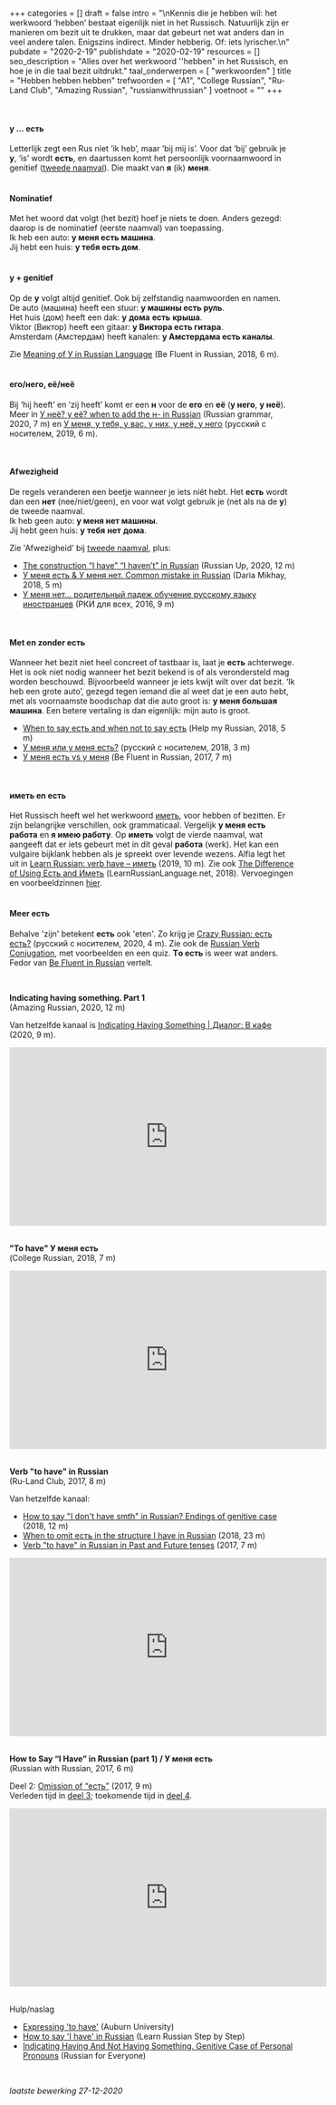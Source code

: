 +++
categories = []
draft = false
intro = "\nKennis die je hebben wil: het werkwoord ‘hebben’ bestaat eigenlijk niet in het Russisch. Natuurlijk zijn er manieren om bezit uit te drukken, maar dat gebeurt net wat anders dan in veel andere talen. Enigszins indirect. Minder hebberig. Of: iets lyrischer.\n"
pubdate = "2020-2-19"
publishdate = "2020-02-19"
resources = []
seo_description = "Alles over het werkwoord ''hebben\" in het Russisch, en hoe je in die taal bezit uitdrukt."
taal_onderwerpen = [
  "werkwoorden"
]
title = "Hebben hebben hebben"
trefwoorden = [
  "A1",
  "College Russian",
  "Ru-Land Club",
  "Amazing Russian",
  "russianwithrussian"
]
voetnoot = ""
+++


<br/>

#### у ... есть<br/>
Letterlijk zegt een Rus niet ‘ik heb’, maar ‘bij mij is’. Voor dat ‘bij’ gebruik je **у**, ‘is’ wordt **есть**, en daartussen komt het persoonlijk voornaamwoord in genitief ([tweede naamval](https://rusland1.nl/taal/20200419-tweede-naamval-genitief/)). Die maakt van **я** (ik) **меня**.
<br/>
<br/>
 
#### Nominatief<br/>
Met het woord dat volgt (het bezit) hoef je niets te doen. Anders gezegd: daarop is de nominatief (eerste naamval) van toepassing.<br/>
Ik heb een auto: **у меня есть машина**.<br/>
Jij hebt een huis: **у тебя есть дом**.
<br/>
<br/>
#### y + genitief<br/>
Op de **у** volgt altijd genitief. Ook bij zelfstandig naamwoorden en namen.<br/>
De auto (машина) heeft een stuur: **у машины есть руль**.<br/>
Het huis (дом) heeft een dak: **у** **дома** **есть** **крыша**.<br/>
Viktor (Виктор) heeft een gitaar: **у Виктора есть гитара**.<br/>
Amsterdam (Амстердам) heeft kanalen: **у Амстердама есть каналы**.

Zie [Meaning of У in Russian Language](https://youtu.be/Rxlrcfty_Es) (Be Fluent in Russian, 2018, 6 m).
<br/>
<br/>

#### его/него, её/неё<br/>
Bij ‘hij heeft’ en ‘zij heeft’ komt er een **н** voor de **его** en **её** (**у него**, **у неё**). Meer in [У неё? у её? when to add the н- in Russian](https://youtu.be/a8y4hoFcTEY)
(Russian grammar, 2020, 7 m) en [У меня, у тебя, у вас, у них, у неё, у него](https://youtu.be/_KzSiLcCWUA) (русский с носителем, 2019, 6 m).

<br/>

#### Afwezigheid<br/>
De regels veranderen een beetje wanneer je iets níét hebt. Het **есть** wordt dan een **нет** (nee/niet/geen), en voor wat volgt gebruik je (net als na de **у**) de tweede naamval.<br/>
Ik heb geen auto: **у меня нет машины**.<br/>
Jij hebt geen huis: **у** **тебя** **нет** **дома**.

Zie 'Afwezigheid' bij [tweede naamval](https://rusland1.nl/taal/20200419-tweede-naamval-genitief/), plus:

- [The construction “I have” “I haven’t” in Russian](https://youtu.be/Mbd5zOhK7pw) (Russian Up, 2020, 12 m)
- [У меня есть & У меня нет. Common mistake in Russian](https://youtu.be/hN6x07zu3Pk) (Daria Mikhay, 2018, 5 m)
- [У меня нет... родительный падеж обучение русскому языку иностранцев](https://www.youtube.com/watch?v=el1AcA_jc-4) (РКИ для всех, 2016, 9 m)

 <br/>

#### Met en zonder есть<br/>
Wanneer het bezit niet heel concreet of tastbaar is, laat je **есть** achterwege. Het is ook niet nodig wanneer het bezit bekend is of als verondersteld mag worden beschouwd. Bijvoorbeeld wanneer je iets kwijt wilt over dat bezit. ‘Ik heb een grote auto’, gezegd tegen iemand die al weet dat je een auto hebt, met als voornaamste boodschap dat die auto groot is: **у меня большая машина**. Een betere vertaling is dan eigenlijk: mijn auto is groot.


- [When to say есть and when not to say есть](https://www.youtube.com/watch?v=4w43eey3H1g) (Help my Russian, 2018, 5 m)
- [У меня или у меня есть?](https://www.youtube.com/watch?v=N8hrYqcXEeo) (русский с носителем, 2018, 3 m)
- [У меня есть vs у меня](https://www.youtube.com/watch?v=fG6aqrtoIXw) (Be Fluent in Russian, 2017, 7 m)

<br/>

#### иметь en есть<br/>
Het Russisch heeft wel het werkwoord [иметь](https://ru.wiktionary.org/wiki/%D0%B8%D0%BC%D0%B5%D1%82%D1%8C), voor hebben of bezitten. Er zijn belangrijke verschillen, ook grammaticaal. Vergelijk **у меня есть работа** en
**я имею работу**. Op **иметь** volgt de vierde naamval, wat aangeeft dat er iets gebeurt met in dit geval **работа** (werk). Het kan een vulgaire bijklank hebben als je spreekt over levende wezens. Alfia legt het uit in [Learn Russian: verb have – иметь](https://youtu.be/qJpoG1-we-Q) (2019, 10 m). Zie ook [The Difference of Using Есть and Иметь](https://learnrussianlanguage.net/the-difference-of-using-%D0%B5%D1%81%D1%82%D1%8C-and-%D0%B8%D0%BC%D0%B5%D1%82%D1%8C) (LearnRussianLanguage.net, 2018). Vervoegingen en voorbeeldzinnen [hier](https://cooljugator.com/ru/%D0%B8%D0%BC%D0%B5%D1%82%D1%8C). 
<br/>
<br/>

#### Meer есть<br/>
Behalve 'zijn' betekent **есть** ook 'eten'. Zo krijg je [Crazy Russian: есть есть?](https://youtu.be/dlbXiJ7ZYu8) (русский с носителем, 2020, 4 m). Zie ook de [Russian Verb Conjugation](https://russianverbconjugation.com/est/), met voorbeelden en een quiz.  **Tо есть** is weer wat anders. Fedor van [Be Fluent in Russian](https://youtu.be/ILygId-sdjI) vertelt.

<br/>

**Indicating having something. Part 1**<br/>
(Amazing Russian, 2020, 12 m)

Van hetzelfde kanaal is [Indicating Having Something | Диалог: В кафе](https://youtu.be/haN80vFjUdQ) (2020, 9 m).

<iframe width="560" height="315" src="https://www.youtube.com/embed/UA76u4gRHwM" frameborder="0" allow="accelerometer; autoplay; clipboard-write; encrypted-media; gyroscope; picture-in-picture" allowfullscreen></iframe>

<br/>
<br/>

**"To have" У меня есть**<br/>
(College Russian, 2018, 7 m)

 
<iframe width="560" height="315" src="https://www.youtube.com/embed/nTbrRGe0Pgk" frameborder="0" allow="accelerometer; autoplay; encrypted-media; gyroscope; picture-in-picture" allowfullscreen></iframe>

<br/>
<br/>

**Verb "to have" in Russian**<br/>
(Ru-Land Club, 2017, 8 m)

Van hetzelfde kanaal:

- [How to say "I don't have smth" in Russian? Endings of genitive case](https://www.youtube.com/watch?v=sceirp3KWG4) (2018, 12 m)<br/>
- [When to omit есть in the structure I have in Russian](https://youtu.be/lbwmEMnSBNY) (2018, 23 m)<br/>
- [Verb "to have" in Russian in Past and Future tenses](https://www.youtube.com/watch?v=wG6ILuzlgtw) (2017, 7 m)


<iframe width="560" height="315" src="https://www.youtube.com/embed/he-shjXLpSM" frameborder="0" allow="accelerometer; autoplay; encrypted-media; gyroscope; picture-in-picture" allowfullscreen></iframe>


<br/> 
<br/>

**How to Say “I Have” in Russian (part 1) / У меня есть**<br/>
(Russian with Russian, 2017, 6 m)

Deel 2: [Omission of “есть”](https://youtu.be/VI5IJB7KZEQ) (2017, 9 m)<br/>
Verleden tijd in [deel 3](https://youtu.be/-E65HyjhtgM); toekomende tijd in [deel 4](https://youtu.be/oJ1iqDtEjpA).

<iframe width="560" height="315" src="https://www.youtube.com/embed/R0llkiBfVuM" frameborder="0" allow="accelerometer; autoplay; encrypted-media; gyroscope; picture-in-picture" allowfullscreen></iframe>

<br/>

<br/>

Hulp/naslag

- [Expressing 'to have'](http://webhome.auburn.edu/~mitrege/russian/tutorials/0005.html) (Auburn University)
- [How to say 'I have' in Russian](https://learnrussianstepbystep.com/en/say-i-have-in-russian/) (Learn Russian Step by Step)
- [Indicating Having And Not Having Something. Genitive Case of Personal Pronouns](http://www.russianforeveryone.com/Rufe/Lessons/Course1/Grammar/GramUnit8/GramUnit8_3.htm) (Russian for Everyone)



<br/>

*laatste bewerking 27-12-2020*
